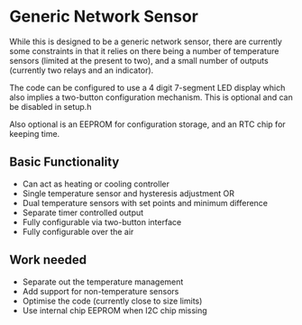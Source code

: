 Generic Network Sensor
=====================

While this is designed to be a generic network sensor, there are currently
some constraints in that it relies on there being a number of temperature
sensors (limited at the present to two), and a small number of outputs
(currently two relays and an indicator).

The code can be configured to use a 4 digit 7-segment LED display which
also implies a two-button configuration mechanism.  This is optional and
can be disabled in setup.h

Also optional is an EEPROM for configuration storage, and an RTC chip for
keeping time.

Basic Functionality
-------------------

* Can act as heating or cooling controller
* Single temperature sensor and hysteresis adjustment OR
* Dual temperature sensors with set points and minimum difference
* Separate timer controlled output
* Fully configurable via two-button interface
* Fully configurable over the air

Work needed
-----------

* Separate out the temperature management
* Add support for non-temperature sensors
* Optimise the code (currently close to size limits)
* Use internal chip EEPROM when I2C chip missing
